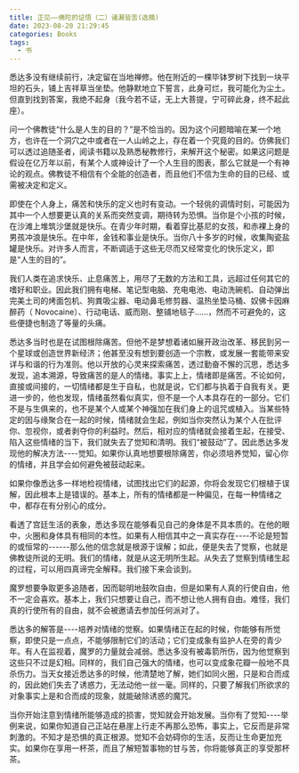 ```yaml
---
title: 正见——佛陀的证悟（二）诸漏皆苦(选摘)
date: 2023-08-20 21:29:45
categories: Books
tags:
  - 书
---
```


悉达多没有继续前行，决定留在当地禅修。他在附近的一棵毕钵罗树下找到一块平坦的石头，铺上吉祥草当坐垫。他静默地立下誓言，此身可烂，我可能化为尘土。但直到找到答案，我绝不起身（我今若不证，无上大菩提，宁可碎此身，终不起此座）。

问一个佛教徒“什么是人生的目的？”是不恰当的。因为这个问题暗喻在某一个地方，也许在一个洞穴之中或者在一人山岭之上，存在着一个究竟的目的。仿佛我们可以透过追随圣者，阅读书籍以及熟悉秘教修行，来解开这个秘密。如果这问题是假设在亿万年以前，有某个人或神设计了一个人生目的图表，那么它就是一个有神论的观点。佛教徒不相信有个全能的创造者，而且他们不信为生命的目的已经、或需被决定和定义。

即使在个人身上，痛苦和快乐的定义也时有变动。一个轻佻的调情时刻，可能因为其中一个人想要更认真的关系而突然变调，期待转为恐惧。当你是个小孩的时候，在沙滩上堆筑沙堡就是快乐。在青少年时期，看着穿比基尼的女孩，和赤裸上身的男孩冲浪是快乐。在中年，金钱和事业是快乐。当你八十多岁的时候，收集陶瓷盐罐是快乐。对许多人而言，不断调适于这些无尽而又经常变化的快乐定义，即是“人生的目的”。

我们人类在追求快乐、止息痛苦上，用尽了无数的方法和工具，远超过任何其它的嗜好和职业。因此我们拥有电梯、笔记型电脑、充电电池、电动洗碗机、自动弹出完美土司的烤面包机、狗粪吸尘器、电动鼻毛修剪器、温热坐垫马桶、奴佛卡因麻醉药（ Novocaine）、行动电话、威而刚、整铺地毯子……，然而不可避免的，这些便捷也制造了等量的头痛。

悉达多当时也是在试图根除痛苦。但他不是梦想着诸如展开政治改革、移民到另一个星球或创造世界新经济；他甚至没有想到要创造一个宗教，或发展一套能带来安详与和谐的行为准则。他以开放的心灵来探索痛苦，透过勤奋不懈的沉思，悉达多发现，追本溯源，导致痛苦的是人的情绪。事实上上，情绪即是痛苦。不论如何，直接或间接的，一切情绪都是生于自私，也就是说，它们都与执着于自我有关。更进一步的，他也发现，情绪虽然看似真实，但不是一个人本具存在的一部分。它们不是与生俱来的，也不是某个人或某个神强加在我们身上的诅咒或植入。当某些特定的因与缘聚合在一起的时候，情绪就会生起，例如当你突然认为某个人在批评你、忽视你，或者剥夺你的利益时。然后，相对应的情绪就会接着生起，在接受、陷入这些情绪的当下，我们就失去了觉知和清明。我们“被鼓动”了。因此悉达多发现他的解决方法----觉知。如果你认真地想要根除痛苦，你必须培养觉知，留心你的情绪，并且学会如何避免被鼓动起来。

如果你像悉达多一样地检视情绪，试图找出它们的起源，你将会发现它们根植于误解，因此根本上是错误的。基本上，所有的情绪都是一种偏见，在每一种情绪之中，都存在有分别心的成分。

看透了宫廷生活的表象，悉达多现在能够看见自己的身体是不具本质的。在他的眼中，火圈和身体具有相同的本性。如果有人相信其中之一真实存在----不论是短暂的或恒常的------那么他的信念就是根源于误解；如此，便是失去了觉察，也就是佛教徒所说的无明。我们的情绪，就是从这无明所生起。从失去了觉察到情绪生起的过程，可以用四真谛完全解释。我们接下来会谈到。

魔罗想要争取更多追随者，因而聪明地鼓吹自由，但是如果有人真的行使自由，他不一定会喜欢。基本上，我们只想要让自己，而不想让他人拥有自由。难怪，我们真的行使所有的自由，就不会被邀请去参加任何派对了。

悉达多的解答是----培养对情绪的觉察。如果情绪正在起的时候，你能够有所觉察，即使只是一点点，不能够限制它们的活动；它们变成象有监护人在旁的青少年。有人在监视着，魔罗的力量就会减弱。悉达多没有被毒箭所伤，因为他觉察到这些只不过是幻相。同样的，我们自己强大的情绪，也可以变成象花瓣一般地不具杀伤力。当天女接近悉达多的时候，他清楚地了解，她们如同火圈，只是和合而成的，因此她们失去了诱惑力，无法动他一丝一毫。同样的，只要了解我们所欲求的对象事实上是和合而成的现象，就能破除诱惑的魔咒。

当你开始注意到情绪所能够造成的损害，觉知就会开始发展。当你有了觉知----举例来说，如果你知道自己正站在悬崖上行走不再那么恐怖，事实上，它反而是非常刺激的。不知才是恐惧的真正根源。觉知不会妨碍你的生活，反而让生命更加充实。如果你在享用一杯茶，而且了解短暂事物的甘与苦，你将能够真正的享受那杯茶。

